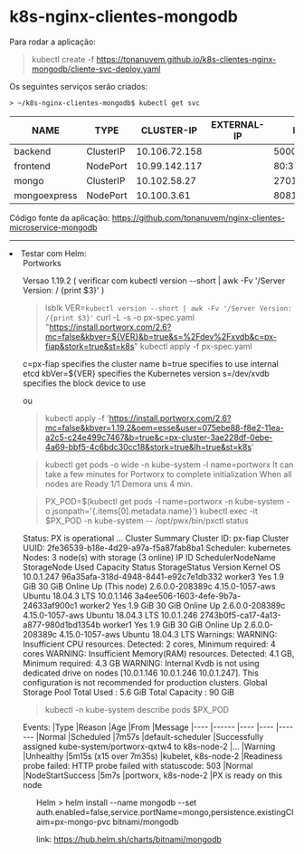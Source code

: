 # k8s-nginx-clientes-mongodb

Para rodar a aplicação:

> kubectl create -f https://tonanuvem.github.io/k8s-clientes-nginx-mongodb/cliente-svc-deploy.yaml

Os seguintes serviços serão criados:

```
> ~/k8s-nginx-clientes-mongodb$ kubectl get svc
```

|NAME          |TYPE       |CLUSTER-IP     |EXTERNAL-IP  |PORT(S)         |AGE|
| --- | --- | --- | ---| --- | ---|
|backend        |ClusterIP    |10.106.72.158   |<none>        |5000/TCP   |2m40s
|frontend       |NodePort    |10.99.142.117   |<none>        |80:32000/TCP     |2m40s
|mongo          |ClusterIP   |10.102.58.27    |<none>        |27017/TCP        |2m40s
|mongoexpress   |NodePort    |10.100.3.61     |<none>        |8081:32081/TCP   |2m40s
 
Código fonte da aplicação: https://github.com/tonanuvem/nginx-clientes-microservice-mongodb

<hr>

<li> Testar com Helm:

<ol> Portworks

Versao 1.19.2 ( verificar com kubectl version --short | awk -Fv '/Server Version: / {print $3}' )

> lsblk
> VER=`kubectl version --short | awk -Fv '/Server Version: /{print $3}'`
> curl -L -s -o px-spec.yaml "https://install.portworx.com/2.6?mc=false&kbver=${VER}&b=true&s=%2Fdev%2Fxvdb&c=px-fiap&stork=true&st=k8s"
> kubectl apply -f px-spec.yaml

c=px-fiap specifies the cluster name
b=true specifies to use internal etcd
kbVer=${VER} specifies the Kubernetes version
s=/dev/xvdb specifies the block device to use
 
ou

> kubectl apply -f 'https://install.portworx.com/2.6?mc=false&kbver=1.19.2&oem=esse&user=075ebe88-f8e2-11ea-a2c5-c24e499c7467&b=true&c=px-cluster-3ae228df-0ebe-4a69-bbf5-4c6bdc30cc18&stork=true&lh=true&st=k8s'

> kubectl get pods -o wide -n kube-system -l name=portworx
It can take a few minutes for Portworx to complete initialization
When all nodes are Ready 1/1
Demora uns 4 min.

> PX_POD=$(kubectl get pods -l name=portworx -n kube-system -o jsonpath='{.items[0].metadata.name}')
> kubectl exec -it $PX_POD -n kube-system -- /opt/pwx/bin/pxctl status

Status: PX is operational
 ...
Cluster Summary
	Cluster ID: px-fiap
	Cluster UUID: 2fe36539-b18e-4d29-a97a-f5a87fab8ba1
	Scheduler: kubernetes
	Nodes: 3 node(s) with storage (3 online)
	IP		ID					SchedulerNodeName	StorageNode	Used	Capacity	Status	StorageStatus	Version		Kernel		OS
	10.0.1.247	96a35afa-318d-4948-8441-e92c7e1db332	worker3			Yes		1.9 GiB	30 GiB		Online	Up (This node)	2.6.0.0-208389c	4.15.0-1057-aws	Ubuntu 18.04.3 LTS
	10.0.1.146	3a4ee506-1603-4efe-9b7a-24633af900c1	worker2			Yes		1.9 GiB	30 GiB		Online	Up		2.6.0.0-208389c	4.15.0-1057-aws	Ubuntu 18.04.3 LTS
	10.0.1.246	2743b0f5-ca17-4a13-a877-980d1bd1354b	worker1			Yes		1.9 GiB	30 GiB		Online	Up		2.6.0.0-208389c	4.15.0-1057-aws	Ubuntu 18.04.3 LTS
	Warnings:
		 WARNING: Insufficient CPU resources. Detected: 2 cores, Minimum required: 4 cores
		 WARNING: Insufficient Memory(RAM) resources. Detected: 4.1 GB, Minimum required: 4.3 GB
		 WARNING: Internal Kvdb is not using dedicated drive on nodes [10.0.1.146 10.0.1.246 10.0.1.247]. This configuration is not recommended for production clusters.
Global Storage Pool
	Total Used    	:  5.6 GiB
	Total Capacity	:  90 GiB

> kubectl -n kube-system describe pods $PX_POD
 
Events:
   |Type     |Reason                             |Age                     |From                  |Message
   |----     |------                             |----                    |----                  |-------
   |Normal   |Scheduled                          |7m57s                   |default-scheduler     |Successfully assigned kube-system/portworx-qxtw4 to k8s-node-2
   |...
   |Warning  |Unhealthy                          |5m15s (x15 over 7m35s)  |kubelet, k8s-node-2   |Readiness probe failed: HTTP probe failed with statuscode: 503
   |Normal   |NodeStartSuccess                   |5m7s                    |portworx, k8s-node-2  |PX is ready on this node

<ol> Helm
 > helm install --name mongodb --set auth.enabled=false,service.portName=mongo,persistence.existingClaim=px-mongo-pvc bitnami/mongodb
 
 link: https://hub.helm.sh/charts/bitnami/mongodb
